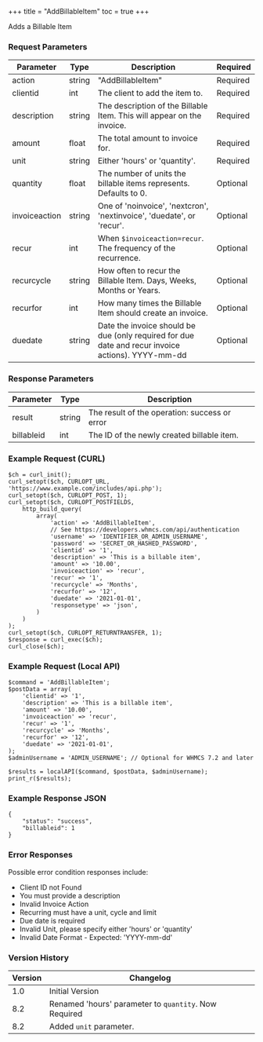 +++
title = "AddBillableItem"
toc = true
+++

Adds a Billable Item

### Request Parameters

| Parameter | Type | Description | Required |
| --------- | ---- | ----------- | -------- |
| action | string | "AddBillableItem" | Required |
| clientid | int | The client to add the item to. | Required |
| description | string | The description of the Billable Item. This will appear on the invoice. | Required |
| amount | float | The total amount to invoice for. | Required |
| unit | string | Either 'hours' or 'quantity'. | Required |
| quantity | float | The number of units the billable items represents. Defaults to 0. | Optional |
| invoiceaction | string | One of 'noinvoice', 'nextcron', 'nextinvoice', 'duedate', or 'recur'. | Optional |
| recur | int | When `$invoiceaction=recur`. The frequency of the recurrence. | Optional |
| recurcycle | string | How often to recur the Billable Item. Days, Weeks, Months or Years. | Optional |
| recurfor | int | How many times the Billable Item should create an invoice. | Optional |
| duedate | string | Date the invoice should be due (only required for due date and recur invoice actions). YYYY-mm-dd | Optional |

### Response Parameters

| Parameter | Type | Description |
| --------- | ---- | ----------- |
| result | string | The result of the operation: success or error |
| billableid | int | The ID of the newly created billable item. |


### Example Request (CURL)

```
$ch = curl_init();
curl_setopt($ch, CURLOPT_URL, 'https://www.example.com/includes/api.php');
curl_setopt($ch, CURLOPT_POST, 1);
curl_setopt($ch, CURLOPT_POSTFIELDS,
    http_build_query(
        array(
            'action' => 'AddBillableItem',
            // See https://developers.whmcs.com/api/authentication
            'username' => 'IDENTIFIER_OR_ADMIN_USERNAME',
            'password' => 'SECRET_OR_HASHED_PASSWORD',
            'clientid' => '1',
            'description' => 'This is a billable item',
            'amount' => '10.00',
            'invoiceaction' => 'recur',
            'recur' => '1',
            'recurcycle' => 'Months',
            'recurfor' => '12',
            'duedate' => '2021-01-01',
            'responsetype' => 'json',
        )
    )
);
curl_setopt($ch, CURLOPT_RETURNTRANSFER, 1);
$response = curl_exec($ch);
curl_close($ch);
```


### Example Request (Local API)

```
$command = 'AddBillableItem';
$postData = array(
    'clientid' => '1',
    'description' => 'This is a billable item',
    'amount' => '10.00',
    'invoiceaction' => 'recur',
    'recur' => '1',
    'recurcycle' => 'Months',
    'recurfor' => '12',
    'duedate' => '2021-01-01',
);
$adminUsername = 'ADMIN_USERNAME'; // Optional for WHMCS 7.2 and later

$results = localAPI($command, $postData, $adminUsername);
print_r($results);
```


### Example Response JSON

```
{
    "status": "success",
    "billableid": 1
}
```


### Error Responses

Possible error condition responses include:

* Client ID not Found
* You must provide a description
* Invalid Invoice Action
* Recurring must have a unit, cycle and limit
* Due date is required
* Invalid Unit, please specify either 'hours' or 'quantity'
* Invalid Date Format - Expected: 'YYYY-mm-dd'


### Version History

| Version | Changelog |
| ------- | --------- |
| 1.0 | Initial Version |
| 8.2 | Renamed 'hours' parameter to `quantity`. Now Required |
| 8.2 | Added `unit` parameter. |
